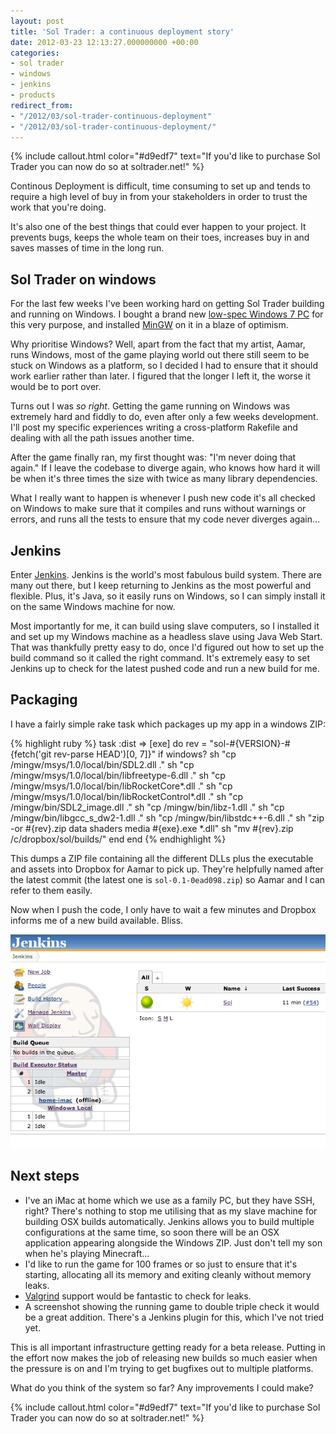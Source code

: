```yaml
---
layout: post
title: 'Sol Trader: a continuous deployment story'
date: 2012-03-23 12:13:27.000000000 +00:00
categories:
- sol trader
- windows
- jenkins
- products
redirect_from:
- "/2012/03/sol-trader-continuous-deployment"
- "/2012/03/sol-trader-continuous-deployment/"
---
```

{% include callout.html color="#d9edf7" text="If you'd like to purchase Sol Trader you can now do so at soltrader.net!" %}

Continous Deployment is difficult, time consuming to set up and tends to require a high level of buy in from your stakeholders in order to trust the work that you're doing.

It's also one of the best things that could ever happen to your project. It prevents bugs, keeps the whole team on their toes, increases buy in and saves masses of time in the long run.

## Sol Trader on windows

For the last few weeks I've been working hard on getting Sol Trader building and running on Windows. I bought a brand new [low-spec Windows 7 PC](http://www.amazon.co.uk/Zotac-ZBOX-ID41-B-ZBOX-ID41-Mini/dp/B004SLVXYE/ref=sr_1_2?ie=UTF8&qid=1332504948&sr=8-2) for this very purpose, and installed [MinGW](http://www.mingw.org) on it in a blaze of optimism.

Why prioritise Windows? Well, apart from the fact that my artist, Aamar, runs Windows, most of the game playing world out there still seem to be stuck on Windows as a platform, so I decided I had to ensure that it should work earlier rather than later. I figured that the longer I left it, the worse it would be to port over.

Turns out I was *so right*. Getting the game running on Windows was extremely hard and fiddly to do, even after only a few weeks development. I'll post my specific experiences writing a cross-platform Rakefile and dealing with all the path issues another time.

After the game finally ran, my first thought was: "I'm never doing that again." If I leave the codebase to diverge again, who knows how hard it will be when it's three times the size with twice as many library dependencies.

What I really want to happen is whenever I push new code it's all checked on Windows to make sure that it compiles and runs without warnings or errors, and runs all the tests to ensure that my code never diverges again...

## Jenkins

Enter [Jenkins](http://jenkins-ci.org). Jenkins is the world's most fabulous build system. There are many out there, but I keep returning to Jenkins as the most powerful and flexible. Plus, it's Java, so it easily runs on Windows, so I can simply install it on the same Windows machine for now.

Most importantly for me, it can build using slave computers, so I installed it and set up my Windows machine as a headless slave using Java Web Start. That was thankfully pretty easy to do, once I'd figured out how to set up the build command so it called the right command. It's extremely easy to set Jenkins up to check for the latest pushed code and run a new build for me.

## Packaging

I have a fairly simple rake task which packages up my app in a windows ZIP:

{% highlight ruby %}
task :dist => [exe] do
  rev = "sol-#{VERSION}-#{fetch('git rev-parse HEAD')[0, 7]}"
  if windows?
    sh "cp /mingw/msys/1.0/local/bin/SDL2.dll ."
    sh "cp /mingw/msys/1.0/local/bin/libfreetype-6.dll ."
    sh "cp /mingw/msys/1.0/local/bin/libRocketCore*.dll ."
    sh "cp /mingw/msys/1.0/local/bin/libRocketControl*.dll ."
    sh "cp /mingw/bin/SDL2_image.dll ."
    sh "cp /mingw/bin/libz-1.dll ."
    sh "cp /mingw/bin/libgcc_s_dw2-1.dll ."
    sh "cp /mingw/bin/libstdc++-6.dll ."
    sh "zip -or #{rev}.zip data shaders media #{exe}.exe *.dll"
    sh "mv #{rev}.zip /c/dropbox/sol/builds/"
  end
end
{% endhighlight %}

This dumps a ZIP file containing all the different DLLs plus the executable and assets into Dropbox for Aamar to pick up. They're helpfully named after the latest commit (the latest one is `sol-0.1-0ead098.zip`) so Aamar and I can refer to them easily.

Now when I push the code, I only have to wait a few minutes and Dropbox informs me of a new build available. Bliss.

![Jenkins running](/assets/img/sol-jenkins-build.png)

## Next steps

* I've an iMac at home which we use as a family PC, but they have SSH, right? There's nothing to stop me utilising that as my slave machine for building OSX builds automatically. Jenkins allows you to build multiple configurations at the same time, so soon there will be an OSX application appearing alongside the Windows ZIP. Just don't tell my son when he's playing Minecraft...
* I'd like to run the game for 100 frames or so just to ensure that it's starting, allocating all its memory and exiting cleanly without memory leaks.
* [Valgrind](http://valgrind.org) support would be fantastic to check for leaks.
* A screenshot showing the running game to double triple check it would be a great addition. There's a Jenkins plugin for this, which I've not tried yet.

This is all important infrastructure getting ready for a beta release. Putting in the effort now makes the job of releasing new builds so much easier when the pressure is on and I'm trying to get bugfixes out to multiple platforms.

What do you think of the system so far? Any improvements I could make?

{% include callout.html color="#d9edf7" text="If you'd like to purchase Sol Trader you can now do so at soltrader.net!" %}
